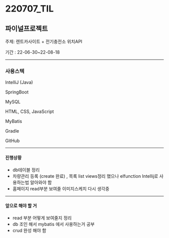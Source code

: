 # 220707_TIL

## 파이널프로젝트

주제: 렌트카사이트 + 전기충전소 위치API

기간 : 22-06-30~22-08-18

---

### 사용스텍

lntelliJ (Java)

SpringBoot

MySQL

HTML, CSS, JavaScript

MyBatis

Gradle

GitHub

---

#### 진행상황

- db테이블 정리
- 차량관리 등록 (create 완료) , 목록 list views정리 했으나 elfunction Intellij로 사용하는법 알아와야 함
- 홈페이지 read부분 보여줄 이미지스케치 다시 생각중

---

#### 앞으로 해야 할 거

- read 부분 어떻게 보여줄지 정리
- db 조인 해서 mybatis 에서 사용하는거 공부
- crud 완성 해야 함
